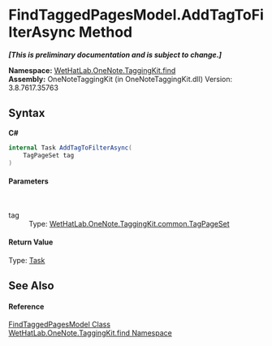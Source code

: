 # FindTaggedPagesModel.AddTagToFilterAsync Method 
 _**\[This is preliminary documentation and is subject to change.\]**_

**Namespace:**&nbsp;<a href="0e3a8efd-07d2-1709-b1cd-709153222081.md">WetHatLab.OneNote.TaggingKit.find</a><br />**Assembly:**&nbsp;OneNoteTaggingKit (in OneNoteTaggingKit.dll) Version: 3.8.7617.35763

## Syntax

**C#**<br />
``` C#
internal Task AddTagToFilterAsync(
	TagPageSet tag
)
```


#### Parameters
&nbsp;<dl><dt>tag</dt><dd>Type: <a href="8abe04f4-0682-74c0-5557-fa48d6eff35f.md">WetHatLab.OneNote.TaggingKit.common.TagPageSet</a><br /></dd></dl>

#### Return Value
Type: <a href="http://msdn2.microsoft.com/en-us/library/dd235678" target="_blank">Task</a>

## See Also


#### Reference
<a href="61df9a94-5b66-19be-5b06-1d28184da999.md">FindTaggedPagesModel Class</a><br /><a href="0e3a8efd-07d2-1709-b1cd-709153222081.md">WetHatLab.OneNote.TaggingKit.find Namespace</a><br />